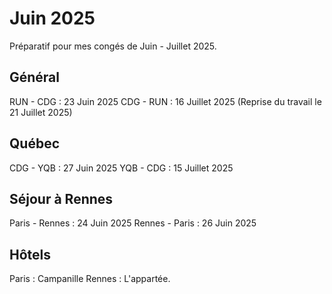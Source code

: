 # Juin 2025

Préparatif pour mes congés de Juin - Juillet 2025.

## Général
RUN - CDG : 23 Juin 2025
CDG - RUN : 16 Juillet 2025 (Reprise du travail le 21 Juillet 2025)

## Québec

CDG - YQB : 27 Juin 2025
YQB - CDG : 15 Juillet 2025

## Séjour à Rennes

Paris  - Rennes : 24 Juin 2025
Rennes -  Paris : 26 Juin 2025

## Hôtels 

Paris  : Campanille
Rennes : L'appartée.


